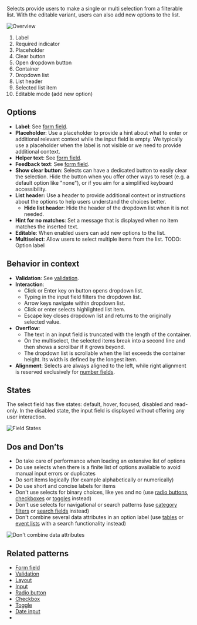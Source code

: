 Selects provide users to make a single or multi selection from a filterable list. With the editable variant, users can also add new options to the list.

![Overview](https://www.figma.com/design/wEptRgAezDU1z80Cn3eZ0o/iX-Pattern-Illustrations?node-id=3647-6332&t=DtCmoFcLwhf7ke3S-4)

1. Label
2. Required indicator
3. Placeholder
4. Clear button
5. Open dropdown button
6. Container
7. Dropdown list
8. List header
9. Selected list item
10. Editable mode (add new option)

## Options

- **Label**: See [form field](forms-field.md).
- **Placeholder**: Use a placeholder to provide a hint about what to enter or additional relevant context while the input field is empty. We typically use a placeholder when the label is not visible or we need to provide additional context.
- **Helper text**: See [form field](forms-field.md).
- **Feedback text**: See [form field](forms-field.md).
- **Show clear button**: Selects can have a dedicated button to easily clear the selection. Hide the button when you offer other ways to reset (e.g. a default option like "none"), or if you aim for a simplified keyboard accessibility.
- **List header:** Use a header to provide additional context or instructions about the options to help users understand the choices better. 
	- **Hide list header**: Hide the header of the dropdown list when it is not needed.
- **Hint for no matches**: Set a message that is displayed when no item matches the inserted text.
- **Editable**: When enabled users can add new options to the list.
- **Multiselect**: Allow users to select multiple items from the list.
TODO: Option label
## Behavior in context

- **Validation**: See [validation](forms-validation.md).
- **Interaction**:
	- Click or Enter key on button opens dropdown list.
	- Typing in the input field filters the dropdown list.
	- Arrow keys navigate within dropdown list.
	- Click or enter selects highlighted list item.
	- Escape key closes dropdown list and returns to the originally selected value.
- **Overflow**: 
	- The text in an input field is truncated with the length of the container.
	- On the multiselect, the selected items break into a second line and then shows a scrollbar if it grows beyond.
	- The dropdown list is scrollable when the list exceeds the container height. Its width is defined by the longest item.
- **Alignment**: Selects are always aligned to the left, while right alignment is reserved exclusively for [number fields](number-input.mdx).
## States

The select field has five states: default, hover, focused, disabled and read-only. In the disabled state, the input field is displayed without offering any user interaction.

![Field States](https://www.figma.com/design/wEptRgAezDU1z80Cn3eZ0o/iX-Pattern-Illustrations?node-id=3960-760&t=MWpyPDZDK5B531n9-4)
## Dos and Don’ts

- Do take care of performance when loading an extensive list of options
- Do use selects when there is a finite list of options available to avoid manual input errors or duplicates
- Do sort items logically (for example alphabetically or numerically)
- Do use short and concise labels for items
- Don't use selects for binary choices, like yes and no (use [radio buttons](radio.mdx), [checkboxes](checkbox.mdx) or [toggles](../toggle.md) instead)
- Don't use selects for navigational or search patterns (use [category filters](../category-filter.md) or [search fields](expanding-search.md) instead)
- Don't combine several data attributes in an option label (use [tables](table.md) or [event lists](event-list.md) with a search functionality instead)

![Don't combine data attributes](https://www.figma.com/design/wEptRgAezDU1z80Cn3eZ0o/iX-Pattern-Illustrations?node-id=3978-800&t=MWpyPDZDK5B531n9-4)

## Related patterns

- [Form field](./forms/forms-field.md)
- [Validation](./forms/forms-validation.md)
- [Layout](./forms/forms-layout.md)
- [Input](input.mdx)
- [Radio button](radio.mdx)
- [Checkbox](checkbox.mdx)
- [Toggle](toggle.md)
- [Date input](date-input.mdx)
- 